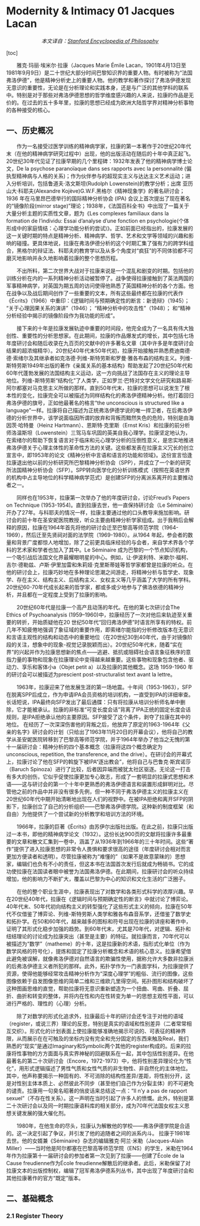 # Modernity & Intimacy 01 Jacques Lacan

<em><center>本文译自：<a href = "https://plato.stanford.edu/entries/lacan/">Stanford Encyclopedia of Philosophy</a></center></em>

[toc]

&emsp;&emsp;雅克·玛丽·埃米尔·拉康（Jacques Marie Émile Lacan，1901年4月13日至1981年9月9日）是二十世纪大部分时间巴黎知识界的重要人物。有时被称为“法国弗洛伊德”，他是精神分析史上的重要人物。他的教学和著作探讨了弗洛伊德发现无意识的重要性，无论是在分析理论和实践本身，还是与广泛的其他学科的联系中。特别是对于那些对弗洛伊德思想的哲学维度感兴趣的人来说，拉康的作品是无价的。在过去的五十多年里，拉康的思想已经成为欧洲大陆哲学界对精神分析事物的各种接受的核心。

## 一、历史概况

&emsp;&emsp;作为一名接受过医学训练的精神病学家，拉康的第一本著作于20世纪20年代末（在他的精神病学研究过程中）出现，他的出版活动在随后的十年中真正起飞。20世纪30年代见证了拉康早期的几个里程碑：1932年发表了他的精神病学博士论文，De la psychose paranoïaque dans ses rapports avec la personnalité (偏执型精神病与人格的关系)；作为伙伴参与的超现实主义与达达主义艺术运动；进入分析培训，包括鲁道夫·洛文斯坦(Rudolph Lowenstein)的教学分析；出席 亚历山大·科耶夫(Alexandre Kojève)G.W.F.黑格尔《精神现象学》的著名研讨会；1936 年在马里昂巴德举行的国际精神分析协会 (IPA) 会议上首次提出了现在著名的“镜像阶段(mirror stage)”理论；1938年，《法国百科全书》中出现了一篇关于大量分析主题的实质性文章，题为《Les complexes familiaux dans la formation de l’individu: Essai d’analyse d’une fonction en psychologie(个体形成中的家庭情结：心理学功能分析的尝试)》。正如前面已经指出的，拉康发展的这一关键时期的特点是精神分析、精神病学、哲学、艺术和文学等领域的兴趣和影响的碰撞。更具体地说，拉康在弗洛伊德分析的这个时期汇集了强有力的跨学科组合，黑格尔的辩证法、科耶夫的教育学以及从多个角度对“疯狂”的不同体验都不可磨灭地影响并永久地影响着拉康的整个思想历程。

&emsp;&emsp;不出所料，第二次世界大战对于拉康来说是一个混乱和剧变的时期。包括他的训练分析在内的一系列精神分析活动被暂停了。战争使得拉康接触到了英法两国的军事精神病学，对英国为期五周的访问使得他熟悉了英国精神分析的各个方面。他在战争以及战后期间创作了一些重要的文本，所有这些最终都在拉康的代表作《Écrits》（1966）中重印：《逻辑时间与预期确定性的断言：新诡辩》（1945）； “关于心理因果关系的演讲”（1946）； “精神分析中的攻击性”（1948）； 和“精神分析经验中揭示的镜像阶段作为我功能的形成”。

&emsp;&emsp;接下来的十年是拉康发展轨迹中重要的时间段，他完全成为了一名具有伟大独创性、重要性的分析思想家。在此期间，拉康的作品爆发式的增长，其中包括七场年度研讨会和随后收录在九百页的文献中的许多著名文章（其中许多是年度研讨会结果的超浓缩精华）。20世纪40年代末50年代初，拉康开始接触并熟悉费迪南德·德·索绪尔及其继承者如克洛德·列维-斯特劳斯和罗曼·雅各布森的结构主义。列维-斯特劳斯1949年出版的著作《亲属关系的基本结构》帮助发起了20世纪50年代和60年代蓬勃发展的法国结构主义运动，这一方向挑战了法国存在主义的理论主导地位。列维-斯特劳斯“结构化”了人类学，正如罗兰·巴特对文学文化研究和路易斯·阿尔都塞对马克思主义所做的那样。直到50年代末，拉康的思想可以说发生了根本性的变化，拉康完全可以被描述为同样结构化的弗洛伊德精神分析。他打着回归弗洛伊德的旗号，正如他最著名的格言“the unconscious is structured like a language”一样。拉康将自己描述为正统弗洛伊德学说的唯一捍卫者，在后弗洛伊德的分析世界中，该学说面临因所谓的放弃和背叛而黯然失色的危险，特别是由海因茨·哈特曼（Heinz Hartmann）、恩斯特·克里斯（Ernst Kris）和拉康的前分析师洛温斯坦（Lowenstein）三驾马车巩固的英美自我心理学。拉康坚定地认为，在索绪尔的帮助下恢复语言对于临床和元心理学分析的压倒性意义，是忠实地推进弗洛伊德关于心理主体性的革命性方法的关键。这些都发表在拉康主义冗长的创立宣言中，即1953年的论文《精神分析中言语和语言的功能和领域》。这份宣言恰逢拉康退出他以前的分析研究所巴黎精神分析协会（SPP），并成立了一个新的研究所法国精神分析协会（SFP）。SPP转向医学化的分析训练模式（按照在英语世界的机构中占主导地位的科学精神病学范式）是创建SFP的分离派系离开的主要推动者之一。

&emsp;&emsp;同样也在1953年，拉康第一次举办了他的年度研讨会，讨论Freud’s Papers on Technique (1953-1954)。直到拉康去世，他一直保持研讨会（Le Séminaire）开办了27年。与科耶夫的情况一样，拉康主要通过他的口头教导来施加影响。研讨会的前十年在圣安妮医院教授，听众主要由精神分析学家组成。出于我稍后会解释的原因，拉康在1964年首先将他的研讨会迁至巴黎高等师范学院（1964-1969），然后迁至先贤祠对面的法学院（1969-1980）。从1964 年起，参会者的数量和背景广度都惊人地增加，除了之前更具临床经验的与会者，来自学术界各个学科的艺术家和学者也加入了其中。Le Séminaire 成为巴黎的一个节点知识机构，一个吸引战后法国文化界最耀眼明星的中心。例如，让·伊波利特、米歇尔·福柯、吉尔·德勒兹、卢斯·伊里加雷和朱莉娅·克里斯蒂娃等哲学家都曾是拉康的听众。在他的研讨会上，拉康巧妙地在多种理论思潮之间游走，将精神分析与哲学史、现象学、存在主义、结构主义、后结构主义、女权主义等几乎涵盖了大学的所有学科。20世纪60-70年代成长起来的哲学家，都或多或少地参与了佛洛依德的精神分析，并且都在一定程度上受到了拉康的影响。

&emsp;&emsp;20世纪60年代是拉康一个高产且动荡的年代。在他的第七次研讨会The Ethics of Psychoanalysis (1959–1960)中，拉康经历了一次对他后来轨迹至关重要的转折，开始质疑他在20 世纪50年代“回归弗洛伊德”时语言所享有的特权。前几年不知疲倦地强调了象征域的重要作用，即索绪尔能指的分析修改版本在无意识和言语主观性的结构和动态中的重要地位（在20世纪30到40年代，由于对镜像阶段的关注，想象中的现象-视觉记录脱颖而出）。20世纪50年代末，随着“实在界”的兴起并作为拉康思想新的焦点——逃避、抵抗或阻碍社会语言象征秩序的意指力量的事物和现象在拉康理论中变得越来越重要。这些事物和现象包含他者、驱动力、享乐和客体小a（Objet petit a）以及拉康的其他概念。这场 1959-1960 年的研讨会可以被描述为prescient post-structuralist text avant la lettre。

&emsp;&emsp;1963年，拉康迎来了他发展生涯的第一场地震。十年间（1953-1963），SFP在脱离SPP后成立，作为申请IPA会员资格的培训机构，一直受到IPA的详细审查。长话短说，IPA最终向SFP发出了最后通牒：只有将拉康从培训分析师名单中删除，它才能被承认。拉康的非标准“可变长度会话”背离了IPA正统的固定长度会话规则，是IPA拒绝承认他的主要原因。SFP接受了这个条件，剥夺了拉康在其中的地位。 在经历了一次深深伤害他的背叛之后，他放弃了原定的1963-1964年《父亲的名字》研讨会的计划（只给出了1963年11月20日的开幕会议），他将自己的教学从圣安妮医院转移到了巴黎高等师范学院，并于1964年举办了他当之无愧的第十一届研讨会：精神分析的四个基本概念（拉康将这四个概念确定为unconscious, repetition, the transference, and the drive）。在研讨会的开幕式上，拉康讨论了他在SFP的斡旋下被IPA“逐出教会”，他将自己与巴鲁克·斯宾诺莎（Baruch Spinoza）进行了比较，后者因异端而被犹太社区驱逐。无论这一打击有多大的创伤，它似乎促使拉康更加专心致志，形成了一套明显的拉康式思想和术语——这与研讨会的第一个十年中更熟悉的弗洛伊德语言和装置形成鲜明对比。尽管他之前的作品中并非没有很多先例，但一种不同于弗洛伊德主义的拉康主义在20世纪60年代中期开始清晰地出现在人们的视野中。在被IPA拒绝和离开SFP的阴影下，拉康创立了自己的分析组织——巴黎弗洛伊德学院。这种新的制度框架（和自由）为他提供了一个尝试新的分析教学和培训方法的环境。

&emsp;&emsp;1966年，拉康的巨著《Écrits》由苏伊尔出版社出版。在此之前，拉康只出版过一本书，即他的精神病学论文（1932）。这份长达900页的文献将拉康许多最重要的文章和散文汇集到一卷中，涵盖了从1936年到1966年的三十年时间。这些“著作”提供了进入拉康思想的非常令人畏惧和要求很高的途径（年度研讨会相对而言更加方便读者和透明）。尽管拉康被称为“难懂的”（如果不是故意蒙昧的）思想家，编辑们也负有不小的责任，但这本书在法国首次发行后就成为畅销书。它的成功使拉康在法国读者眼中被誉为法国弗洛伊德。在此期间，拉康研讨会的听众持续增加，他的影响力不断扩大，覆盖以巴黎为中心的知识和文化生活的广泛圈子。

&emsp;&emsp;在他的整个职业生涯中，拉康表现出了对数学和各类形式科学的浓厚兴趣。早在20世纪40年代，拉康在《逻辑时间与预期确定性的断言》中就讨论了博弈论。40年代末、50年代初向结构主义的转型强化了这些形式主义的倾向，拉康在50年代不仅借鉴了博弈论、列维-斯特劳斯人类学和雅各布森音系学，还借鉴了数学史和拓扑学。在50和60年代，越来越多的图标和符号出现在拉康的讲座和著作中，证明了其形式化稳步加强的趋势。到60年代末，尤其是70年代，对逻辑、拓扑和纽结理论的讨论成为拉康突出（甚至是主要）的特征。就拉康而言，70年代可以被描述为“数学”（matheme）的十年，这是拉康新的术语，指形式化单位（作为数学风格的符号化），提炼和固定了拉康分析概念和术语的核心意义。拉康希望借此避免被误解，就像弗洛伊德对自然语言的欺骗性使用，据称允许大多数非拉康派的后弗洛伊德主义者所犯的那样。此外，拓扑学作为一门表面学科，为拉康提供了资源，使得他能够经常攻击精神分析作为“深度心理学”的粗俗、流行的图像，这些图像依赖于自发图像思维的简单二维和三维欧几里得空间。拓扑图形和结构破坏了这种图画思维的直觉，帮助拉康将无意识重新塑造为一个扭曲、弯曲、折叠、屈折、曲折和转变的整体，并将内在性和内在性转变为单一的思想主观性平面，可以进行严格的、理性的（心理）分析。

&emsp;&emsp;除了对数学的形式化追求外，拉康最后十年的研讨会还专注于对他的语域（register，或说三界）理论的反思，特别是真实的语域和性别差异（二者常常相互交织）。形式化的计划表面上使拉康能够准确地揭示可说的、可表征的精神界限，从而展示在在可触及的坐标内没有完全和充分固定的东西来触及Real，我们熟悉的“现实”是通过Imaginary和Symbolic两个其他的register构成的。后来的拉康将性事物的方方面面与真实界神秘的回避联系在一起，其中包括性别差异。在他最著名的第二十次研讨会（Encore，1972-1973）中，他将性别差异理论化为“性化”，用形式逻辑描述了男性气质和女性气质的非生物性、非自然化的主体地位。其中，他声称要揭示一种固有的、不可消除的结构性差异/差距，将性别分开，这是对性别主体本质上、必然彼此不同步（甚至他们自己作为分裂主体）的不可避免的谴责。拉康用一句臭名昭著的俏皮话来总结这一点：“Il n’y a pas de rapport sexuel”（不存在性关系）。这一声明在当时引起了许多人的愤慨。此外，特别是第二十次研讨会以及同一时期拉康语料库的相关部分，成为70年代法国女权主义思想关键发展的强大催化剂。

&emsp;&emsp;1980年，在他生命的尽头，拉康认为解散他的学校——弗洛伊德学院是合适的。这一决定引起了争议，并引发了他的追随者之间的派系内斗。 拉康于1981年去世。他的女婿兼《Séminaire》杂志的编辑雅克·阿兰·米勒（Jacques-Alain Miller）——当时他是阿尔都塞在巴黎高等师范学院（ENS）的学生，米勒在1964年作为拉康第十一届研讨会的参加者第一次见到了拉康——创建了École de la Cause freudienne作为École freudienne解散后的继承者。此后，米勒保留了对拉康文本的出版控制权，编辑了冠军弗洛伊德系列丛书，其中出现了年度研讨会和其他拉康著作的官方“既定”版本。

## 二、基础概念

### 2.1 Register Theory

